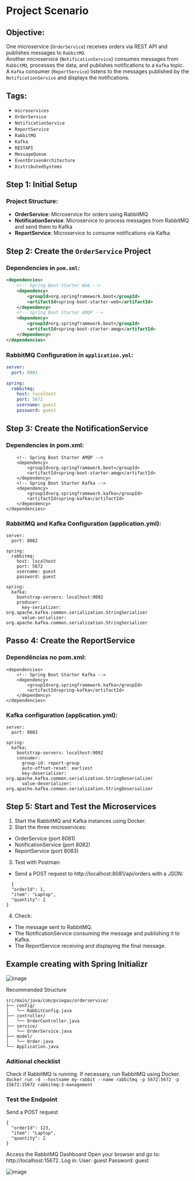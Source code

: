 # Project Scenario

## Objective:

One microservice (`OrderService`) receives orders via REST API and publishes messages to `RabbitMQ`.  
Another microservice (`NotificationService`) consumes messages from `RabbitMQ`, processes the data, and publishes notifications to a `Kafka` topic.  
A `Kafka` consumer (`ReportService`) listens to the messages published by the `NotificationService` and displays the notifications.

## Tags:

- `microservices`
- `OrderService`
- `NotificationService`
- `ReportService`
- `RabbitMQ`
- `Kafka`
- `RESTAPI`
- `MessageQueue`
- `EventDrivenArchitecture`
- `DistributedSystems`

## Step 1: Initial Setup

### Project Structure:

- **OrderService**: Microservice for orders using RabbitMQ
- **NotificationService**: Microservice to process messages from RabbitMQ and send them to Kafka
- **ReportService**: Microservice to consume notifications via Kafka

## Step 2: Create the `OrderService` Project
### Dependencies in `pom.xml`:

```xml
<dependencies>
    <!-- Spring Boot Starter Web -->
    <dependency>
        <groupId>org.springframework.boot</groupId>
        <artifactId>spring-boot-starter-web</artifactId>
    </dependency>
    <!-- Spring Boot Starter AMQP -->
    <dependency>
        <groupId>org.springframework.boot</groupId>
        <artifactId>spring-boot-starter-amqp</artifactId>
    </dependency>
</dependencies>
````

### RabbitMQ Configuration in `application.yml`:

```yaml
server:
  port: 8081

spring:
  rabbitmq:
    host: localhost
    port: 5672
    username: guest
    password: guest
````

## Step 3: Create the NotificationService

### Dependencies in pom.xml:
````<dependencies>
    <!-- Spring Boot Starter AMQP -->
    <dependency>
        <groupId>org.springframework.boot</groupId>
        <artifactId>spring-boot-starter-amqp</artifactId>
    </dependency>
    <!-- Spring Boot Starter Kafka -->
    <dependency>
        <groupId>org.springframework.kafka</groupId>
        <artifactId>spring-kafka</artifactId>
    </dependency>
</dependencies>
````

### RabbitMQ and Kafka Configuration (application.yml):
````
server:
  port: 8082

spring:
  rabbitmq:
    host: localhost
    port: 5672
    username: guest
    password: guest

spring:
  kafka:
    bootstrap-servers: localhost:9092
    producer:
      key-serializer: org.apache.kafka.common.serialization.StringSerializer
      value-serializer: org.apache.kafka.common.serialization.StringSerializer
````
## Passo 4: Create the ReportService
### Dependências no pom.xml:
````
<dependencies>
    <!-- Spring Boot Starter Kafka -->
    <dependency>
        <groupId>org.springframework.kafka</groupId>
        <artifactId>spring-kafka</artifactId>
    </dependency>
</dependencies>
````
### Kafka configuration (application.yml):
````
server:
  port: 8083

spring:
  kafka:
    bootstrap-servers: localhost:9092
    consumer:
      group-id: report-group
      auto-offset-reset: earliest
      key-deserializer: org.apache.kafka.common.serialization.StringDeserializer
      value-deserializer: org.apache.kafka.common.serialization.StringDeserializer
````

## Step 5: Start and Test the Microservices

1. Start the RabbitMQ and Kafka instances using Docker.
2. Start the three microservices:
- OrderService (port 8081)
- NotificationService (port 8082)
- ReportService (port 8083)
3. Test with Postman:
- Send a POST request to http://localhost:8081/api/orders with a JSON:

````
  {
  "orderId": 1,
  "item": "Laptop",
  "quantity": 2
}
````
4. Check:

- The message sent to RabbitMQ.
- The NotificationService consuming the message and publishing it to Kafka.
- The ReportService receiving and displaying the final message.


  
## Example creating with Spring Initializr
![image](https://github.com/user-attachments/assets/ea1338ef-0023-41e2-9dcb-53e93d065710)

Recommended Structure
````
src/main/java/com/pviegas/orderservice/
├── config/
│   └── RabbitConfig.java
├── controller/
│   └── OrderController.java
├── service/
│   └── OrderService.java
├── model/
│   └── Order.java
└── Application.java
````


### Aditional checklist
Check if RabbitMQ is running. If necessary, run RabbitMQ using Docker.
````docker run -d --hostname my-rabbit --name rabbitmq -p 5672:5672 -p 15672:15672 rabbitmq:3-management````

### Test the Endpoint
Send a POST request
````
{
  "orderId": 123,
  "item": "Laptop",
  "quantity": 2
}
````
Access the RabbitMQ Dashboard
Open your browser and go to: http://localhost:15672.
Log in:
User: guest
Password: guest

![image](https://github.com/user-attachments/assets/d691aa0a-edea-43be-944c-b94c025b3e08)
